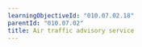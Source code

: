 ```yaml
---
learningObjectiveId: "010.07.02.18"
parentId: "010.07.02"
title: Air traffic advisory service
---
```


